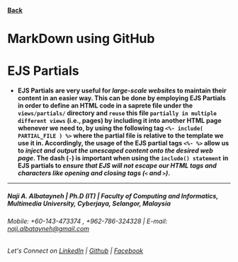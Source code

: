 [**Back**](https://naji-albatayneh.github.io/reading-notes)

# MarkDown using GitHub

# EJS Partials

- **EJS Partials are very useful for _large-scale websites_ to maintain their content in an easier way. This can be done by employing EJS Partials in order to define an HTML code in a saprete file under the `views/partials/` directory and `reuse` this file `partially in multiple different views` (i.e., pages) by including it into another HTML page whenever we need to, by using the following tag `<%- include( PARTIAL_FILE ) %>` where the partial file is relative to the template we use it in. Accordingly, the  usage of the EJS partial tags `<%- %>` allow us to _inject and output the unescaped content onto the desired web page_. The dash (`-`) is important when using the `include() statement` in EJS partials to _ensure that EJS will not escape our HTML  tags and characters like opening and closing tags (`<` and `>`)_.**


________________________________________________________
##### Naji A. Albatayneh | Ph.D (IT) | Faculty of Computing and Informatics, Multimedia University, Cyberjaya, Selangor, Malaysia

###### Mobile: +60-143-473374 , +962-786-324328 | E-mail: naji.albatayneh@gmail.com

###### Let's Connect on [LinkedIn](https://www.linkedin.com/in/naji-a-albatayneh/) | [Github](https://github.com/naji-albatayneh) | [Facebook](https://web.facebook.com/naji.albatayneh/)
